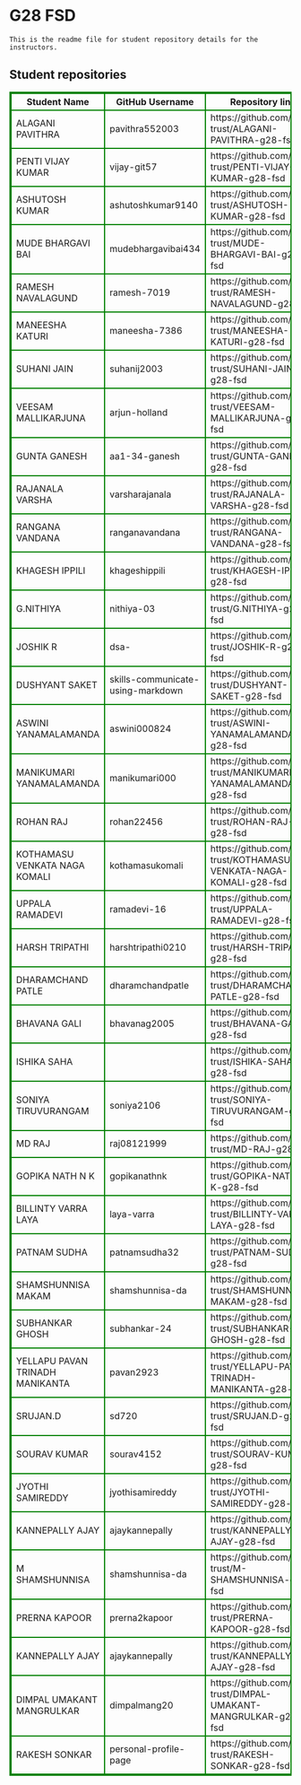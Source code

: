# G28 FSD
    This is the readme file for student repository details for the instructors.
## Student repositories 
<table style="border : 2px solid green; width:100%;">
<tr >
<th style="border : 2px solid green;">Student Name</th>
<th style="border : 2px solid green;">GitHub Username</th>
<th style="border : 2px solid green;">Repository link</th>
</tr>
<tr style="border : 2px solid green;">
<td style="border : 2px solid green;">ALAGANI PAVITHRA</td> 

<td style="border : 2px solid green;">pavithra552003</td> 

<td style="border : 2px solid green;">https://github.com/sure-trust/ALAGANI-PAVITHRA-g28-fsd</td> 
</tr>

<tr style="border : 2px solid green;">
<td style="border : 2px solid green;">PENTI VIJAY KUMAR</td> 

<td style="border : 2px solid green;">vijay-git57</td> 

<td style="border : 2px solid green;">https://github.com/sure-trust/PENTI-VIJAY-KUMAR-g28-fsd</td> 
</tr>

<tr style="border : 2px solid green;">
<td style="border : 2px solid green;">ASHUTOSH KUMAR</td> 

<td style="border : 2px solid green;">ashutoshkumar9140</td> 

<td style="border : 2px solid green;">https://github.com/sure-trust/ASHUTOSH-KUMAR-g28-fsd</td> 
</tr>

<tr style="border : 2px solid green;">
<td style="border : 2px solid green;">MUDE BHARGAVI BAI</td> 

<td style="border : 2px solid green;">mudebhargavibai434</td> 

<td style="border : 2px solid green;">https://github.com/sure-trust/MUDE-BHARGAVI-BAI-g28-fsd</td> 
</tr>

<tr style="border : 2px solid green;">
<td style="border : 2px solid green;">RAMESH NAVALAGUND</td> 

<td style="border : 2px solid green;">ramesh-7019</td> 

<td style="border : 2px solid green;">https://github.com/sure-trust/RAMESH-NAVALAGUND-g28-fsd</td> 
</tr>

<tr style="border : 2px solid green;">
<td style="border : 2px solid green;">MANEESHA KATURI</td> 

<td style="border : 2px solid green;">maneesha-7386</td> 

<td style="border : 2px solid green;">https://github.com/sure-trust/MANEESHA-KATURI-g28-fsd</td> 
</tr>

<tr style="border : 2px solid green;">
<td style="border : 2px solid green;">SUHANI JAIN</td> 

<td style="border : 2px solid green;">suhanij2003</td> 

<td style="border : 2px solid green;">https://github.com/sure-trust/SUHANI-JAIN-g28-fsd</td> 
</tr>

<tr style="border : 2px solid green;">
<td style="border : 2px solid green;">VEESAM MALLIKARJUNA</td> 

<td style="border : 2px solid green;">arjun-holland</td> 

<td style="border : 2px solid green;">https://github.com/sure-trust/VEESAM-MALLIKARJUNA-g28-fsd</td> 
</tr>

<tr style="border : 2px solid green;">
<td style="border : 2px solid green;">GUNTA GANESH</td> 

<td style="border : 2px solid green;">aa1-34-ganesh</td> 

<td style="border : 2px solid green;">https://github.com/sure-trust/GUNTA-GANESH-g28-fsd</td> 
</tr>

<tr style="border : 2px solid green;">
<td style="border : 2px solid green;">RAJANALA VARSHA</td> 

<td style="border : 2px solid green;">varsharajanala</td> 

<td style="border : 2px solid green;">https://github.com/sure-trust/RAJANALA-VARSHA-g28-fsd</td> 
</tr>

<tr style="border : 2px solid green;">
<td style="border : 2px solid green;">RANGANA VANDANA</td> 

<td style="border : 2px solid green;">ranganavandana</td> 

<td style="border : 2px solid green;">https://github.com/sure-trust/RANGANA-VANDANA-g28-fsd</td> 
</tr>

<tr style="border : 2px solid green;">
<td style="border : 2px solid green;">KHAGESH IPPILI</td> 

<td style="border : 2px solid green;">khageshippili</td> 

<td style="border : 2px solid green;">https://github.com/sure-trust/KHAGESH-IPPILI-g28-fsd</td> 
</tr>

<tr style="border : 2px solid green;">
<td style="border : 2px solid green;">G.NITHIYA</td> 

<td style="border : 2px solid green;">nithiya-03</td> 

<td style="border : 2px solid green;">https://github.com/sure-trust/G.NITHIYA-g28-fsd</td> 
</tr>

<tr style="border : 2px solid green;">
<td style="border : 2px solid green;">JOSHIK R</td> 

<td style="border : 2px solid green;">dsa-</td> 

<td style="border : 2px solid green;">https://github.com/sure-trust/JOSHIK-R-g28-fsd</td> 
</tr>

<tr style="border : 2px solid green;">
<td style="border : 2px solid green;">DUSHYANT SAKET</td> 

<td style="border : 2px solid green;">skills-communicate-using-markdown</td> 

<td style="border : 2px solid green;">https://github.com/sure-trust/DUSHYANT-SAKET-g28-fsd</td> 
</tr>

<tr style="border : 2px solid green;">
<td style="border : 2px solid green;">ASWINI YANAMALAMANDA</td> 

<td style="border : 2px solid green;">aswini000824</td> 

<td style="border : 2px solid green;">https://github.com/sure-trust/ASWINI-YANAMALAMANDA-g28-fsd</td> 
</tr>

<tr style="border : 2px solid green;">
<td style="border : 2px solid green;">MANIKUMARI YANAMALAMANDA</td> 

<td style="border : 2px solid green;">manikumari000</td> 

<td style="border : 2px solid green;">https://github.com/sure-trust/MANIKUMARI-YANAMALAMANDA-g28-fsd</td> 
</tr>

<tr style="border : 2px solid green;">
<td style="border : 2px solid green;">ROHAN RAJ</td> 

<td style="border : 2px solid green;">rohan22456</td> 

<td style="border : 2px solid green;">https://github.com/sure-trust/ROHAN-RAJ-g28-fsd</td> 
</tr>

<tr style="border : 2px solid green;">
<td style="border : 2px solid green;">KOTHAMASU VENKATA NAGA KOMALI</td> 

<td style="border : 2px solid green;">kothamasukomali</td> 

<td style="border : 2px solid green;">https://github.com/sure-trust/KOTHAMASU-VENKATA-NAGA-KOMALI-g28-fsd</td> 
</tr>

<tr style="border : 2px solid green;">
<td style="border : 2px solid green;">UPPALA RAMADEVI</td> 

<td style="border : 2px solid green;">ramadevi-16</td> 

<td style="border : 2px solid green;">https://github.com/sure-trust/UPPALA-RAMADEVI-g28-fsd</td> 
</tr>

<tr style="border : 2px solid green;">
<td style="border : 2px solid green;">HARSH TRIPATHI</td> 

<td style="border : 2px solid green;">harshtripathi0210</td> 

<td style="border : 2px solid green;">https://github.com/sure-trust/HARSH-TRIPATHI-g28-fsd</td> 
</tr>

<tr style="border : 2px solid green;">
<td style="border : 2px solid green;">DHARAMCHAND PATLE</td> 

<td style="border : 2px solid green;">dharamchandpatle</td> 

<td style="border : 2px solid green;">https://github.com/sure-trust/DHARAMCHAND-PATLE-g28-fsd</td> 
</tr>

<tr style="border : 2px solid green;">
<td style="border : 2px solid green;">BHAVANA GALI</td> 

<td style="border : 2px solid green;">bhavanag2005</td> 

<td style="border : 2px solid green;">https://github.com/sure-trust/BHAVANA-GALI-g28-fsd</td> 
</tr>

<tr style="border : 2px solid green;">
<td style="border : 2px solid green;">ISHIKA SAHA</td> 

<td style="border : 2px solid green;"></td> 

<td style="border : 2px solid green;">https://github.com/sure-trust/ISHIKA-SAHA-g28-fsd</td> 
</tr>

<tr style="border : 2px solid green;">
<td style="border : 2px solid green;">SONIYA TIRUVURANGAM</td> 

<td style="border : 2px solid green;">soniya2106</td> 

<td style="border : 2px solid green;">https://github.com/sure-trust/SONIYA-TIRUVURANGAM-g28-fsd</td> 
</tr>

<tr style="border : 2px solid green;">
<td style="border : 2px solid green;">MD RAJ</td> 

<td style="border : 2px solid green;">raj08121999</td> 

<td style="border : 2px solid green;">https://github.com/sure-trust/MD-RAJ-g28-fsd</td> 
</tr>

<tr style="border : 2px solid green;">
<td style="border : 2px solid green;">GOPIKA NATH N K</td> 

<td style="border : 2px solid green;">gopikanathnk</td> 

<td style="border : 2px solid green;">https://github.com/sure-trust/GOPIKA-NATH-N-K-g28-fsd</td> 
</tr>

<tr style="border : 2px solid green;">
<td style="border : 2px solid green;">BILLINTY VARRA LAYA</td> 

<td style="border : 2px solid green;">laya-varra</td> 

<td style="border : 2px solid green;">https://github.com/sure-trust/BILLINTY-VARRA-LAYA-g28-fsd</td> 
</tr>

<tr style="border : 2px solid green;">
<td style="border : 2px solid green;">PATNAM SUDHA</td> 

<td style="border : 2px solid green;">patnamsudha32</td> 

<td style="border : 2px solid green;">https://github.com/sure-trust/PATNAM-SUDHA-g28-fsd</td> 
</tr>

<tr style="border : 2px solid green;">
<td style="border : 2px solid green;">SHAMSHUNNISA MAKAM</td> 

<td style="border : 2px solid green;">shamshunnisa-da</td> 

<td style="border : 2px solid green;">https://github.com/sure-trust/SHAMSHUNNISA-MAKAM-g28-fsd</td> 
</tr>

<tr style="border : 2px solid green;">
<td style="border : 2px solid green;">SUBHANKAR GHOSH</td> 

<td style="border : 2px solid green;">subhankar-24</td> 

<td style="border : 2px solid green;">https://github.com/sure-trust/SUBHANKAR-GHOSH-g28-fsd</td> 
</tr>

<tr style="border : 2px solid green;">
<td style="border : 2px solid green;">YELLAPU PAVAN TRINADH MANIKANTA</td> 

<td style="border : 2px solid green;">pavan2923</td> 

<td style="border : 2px solid green;">https://github.com/sure-trust/YELLAPU-PAVAN-TRINADH-MANIKANTA-g28-fsd</td> 
</tr>

<tr style="border : 2px solid green;">
<td style="border : 2px solid green;">SRUJAN.D</td> 

<td style="border : 2px solid green;">sd720</td> 

<td style="border : 2px solid green;">https://github.com/sure-trust/SRUJAN.D-g28-fsd</td> 
</tr>

<tr style="border : 2px solid green;">
<td style="border : 2px solid green;">SOURAV KUMAR</td> 

<td style="border : 2px solid green;">sourav4152</td> 

<td style="border : 2px solid green;">https://github.com/sure-trust/SOURAV-KUMAR-g28-fsd</td> 
</tr>

<tr style="border : 2px solid green;">
<td style="border : 2px solid green;">JYOTHI SAMIREDDY</td> 

<td style="border : 2px solid green;">jyothisamireddy</td> 

<td style="border : 2px solid green;">https://github.com/sure-trust/JYOTHI-SAMIREDDY-g28-fsd</td> 
</tr>

<tr style="border : 2px solid green;">
<td style="border : 2px solid green;">KANNEPALLY AJAY</td> 

<td style="border : 2px solid green;">ajaykannepally</td> 

<td style="border : 2px solid green;">https://github.com/sure-trust/KANNEPALLY-AJAY-g28-fsd</td> 
</tr>

<tr style="border : 2px solid green;">
<td style="border : 2px solid green;">M SHAMSHUNNISA</td> 

<td style="border : 2px solid green;">shamshunnisa-da</td> 

<td style="border : 2px solid green;">https://github.com/sure-trust/M-SHAMSHUNNISA-g28-fsd</td> 
</tr>

<tr style="border : 2px solid green;">
<td style="border : 2px solid green;">PRERNA KAPOOR</td> 

<td style="border : 2px solid green;">prerna2kapoor</td> 

<td style="border : 2px solid green;">https://github.com/sure-trust/PRERNA-KAPOOR-g28-fsd</td> 
</tr>

<tr style="border : 2px solid green;">
<td style="border : 2px solid green;">KANNEPALLY AJAY</td> 

<td style="border : 2px solid green;">ajaykannepally</td> 

<td style="border : 2px solid green;">https://github.com/sure-trust/KANNEPALLY-AJAY-g28-fsd</td> 
</tr>

<tr style="border : 2px solid green;">
<td style="border : 2px solid green;">DIMPAL UMAKANT MANGRULKAR</td> 

<td style="border : 2px solid green;">dimpalmang20</td> 

<td style="border : 2px solid green;">https://github.com/sure-trust/DIMPAL-UMAKANT-MANGRULKAR-g28-fsd</td> 
</tr>

<tr style="border : 2px solid green;">
<td style="border : 2px solid green;">RAKESH SONKAR</td> 

<td style="border : 2px solid green;">personal-profile-page</td> 

<td style="border : 2px solid green;">https://github.com/sure-trust/RAKESH-SONKAR-g28-fsd</td> 
</tr>
